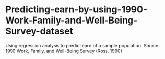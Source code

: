 # Predicting-earn-by-using-1990-Work-Family-and-Well-Being-Survey-dataset
Using regression analysis to predict earn of a sample population. Source:  1990 Work, Family, and Well-Being Survey (Ross, 1990)
